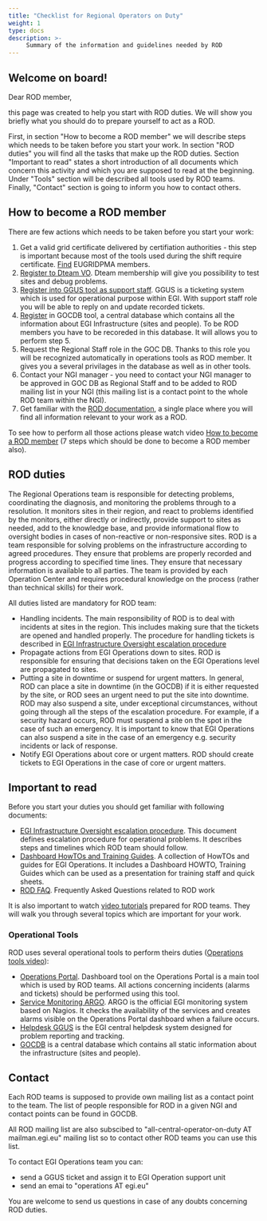 ```yaml
---
title: "Checklist for Regional Operators on Duty"
weight: 1
type: docs
description: >-
     Summary of the information and guidelines needed by ROD
---
```


## Welcome on board!

Dear ROD member,

this page was created to help you start with ROD duties. We will show you
briefly what you should do to prepare yourself to act as a ROD.

First, in section "How to become a ROD member" we will describe steps which
needs to be taken before you start your work. In section "ROD duties" you will
find all the tasks that make up the ROD duties. Section "Important to read"
states a short introduction of all documents which concern this activity and
which you are supposed to read at the beginning. Under "Tools" section will be
described all tools used by ROD teams. Finally,  "Contact" section is going to
inform you how to contact others.

## How to become a ROD member

There are few actions which needs to be taken before you start your work:

1. Get a valid grid certificate delivered by certifiation authorities - this
   step is important because most of the tools used during the shift require
   certificate. [Find](http://www.eugridpma.org/members/worldmap/) EUGRIDPMA
   members.
2. [Register to Dteam VO](https://voms2.hellasgrid.gr:8443/voms/dteam/). Dteam
   membership will give you possibility to test sites and debug problems.
3. [Register into GGUS tool as support staff](https://docs.egi.eu/internal/helpdesk/account-and-privileges/#getting-supporter-privileges).
   GGUS is a ticketing system which is used for operational purpose within EGI.
   With support staff role you will be able to reply on and update recorded
   tickets.
4. [Register](https://goc.egi.eu/portal/index.php?Page_Type=Role_Requests) in
   GOCDB tool, a central database which contains all the information about EGI
   Infrastructure (sites and people). To be ROD members you have to be
   recoreded in this database. It will allows you to perform step 5.
5. Request the Regional Staff role in the GOC DB. Thanks to this role you will
   be recognized automatically in operations tools as ROD member. It gives you
   a several privilages in the database as well as in other tools.
6. Contact your NGI manager - you need to contact your NGI manager to be
   approved in GOC DB as Regional Staff and to be added to ROD mailing list in
   your NGI (this mailing list is a contact point to the whole ROD team within
   the NGI).
7. Get familiar with the [ROD documentation](../../rod), a single place where
   you will find all information relevant to your work as a ROD.

To see how to perform all those actions please watch video
[How to become a ROD member](http://www.youtube.com/watch?v=p-SrqJMDlOo) (7
steps which should be done to become a ROD member also).

## ROD duties

The Regional Operations team is responsible for detecting problems,
coordinating the diagnosis, and monitoring the problems through to a
resolution. It monitors sites in their region, and react to problems identified
by the monitors, either directly or indirectly, provide support to sites as
needed, add to the knowledge base, and provide informational flow to oversight
bodies in cases of non-reactive or non-responsive sites. ROD is a team
responsible for solving problems on the infrastructure according to agreed
procedures. They ensure that problems are properly recorded and progress
according to specified time lines. They ensure that necessary information is
available to all parties. The team is provided by each Operation Center and
requires procedural knowledge on the process (rather than technical skills) for
their work.

All duties listed are mandatory for ROD team:

- Handling incidents. The main responsibility of ROD is to deal with incidents
  at sites in the region. This includes making sure that the tickets are opened
  and handled properly. The procedure for handling tickets is described in [EGI
  Infrastructure
  Oversight escalation procedure](https://confluence.egi.eu/x/SiAmBg)
- Propagate actions from EGI Operations down to sites. ROD is responsible for
  ensuring that decisions taken on the EGI Operations level are propagated to
  sites.
- Putting a site in downtime or suspend for urgent matters. In general, ROD can
  place a site in downtime (in the GOCDB) if it is either requested by the site,
  or ROD sees an urgent need to put the site into downtime. ROD may also suspend
  a site, under exceptional circumstances, without going through all the steps of
  the escalation procedure. For example, if a security hazard occurs, ROD must
  suspend a site on the spot in the case of such an emergency. It is important to
  know that EGI Operations can also suspend a site in the case of an emergency e.g.
  security incidents or lack of response.
- Notify EGI Operations about core or urgent matters. ROD should create tickets to
  EGI Operations in the case of core or urgent matters.

## Important to read

Before you start your duties you should get familiar with following documents:

- [EGI Infrastructure Oversight escalation
  procedure](https://confluence.egi.eu/x/SiAmBg). This document defines escalation
  procedure for operational problems. It describes steps and timelines which ROD
  team should follow.
- [Dashboard HowTOs and Training Guides](https://documents.egi.eu/document/301).
  A collection of HowTOs and guides for EGI Operations. It includes a Dashboard
  HOWTO, Training Guides which can be used as a presentation for training staff
  and quick sheets.
- [ROD FAQ](../faq). Frequently Asked Questions related to ROD work

It is also important to watch
[video tutorials](../rod/_index.md#manuals-and-procedures) prepared for ROD teams.
They will walk you through several topics which are important for your work.

### Operational Tools

ROD uses several operational tools to perform theirs duties
([Operations tools video](http://www.youtube.com/watch?v=bNm4oupAmqI)):

- [Operations Portal](https://docs.egi.eu/internal/operations-portal/). Dashboard
  tool on the Operations Portal is a main tool which is used by ROD teams. All
  actions concerning incidents (alarms and tickets) should be performed using this
  tool.
- [Service Monitoring ARGO](https://docs.egi.eu/internal/monitoring/). ARGO is the
  official EGI monitoring system based on Nagios. It checks the availability of the
  services and creates alarms visible on the Operations Portal dashboard when a
  failure occurs.
- [Helpdesk GGUS](https://docs.egi.eu/internal/helpdesk/) is the EGI central helpdesk
  system designed for problem reporting and tracking.
- [GOCDB](https://docs.egi.eu/internal/configuration-database/) is a central database
  which contains all static information about the infrastructure (sites and people).

## Contact

Each ROD teams is supposed to provide own mailing list as a contact point to the team.
The list of people responsible for ROD in a given NGI and contact points can be found
in GOCDB.

All ROD mailing list are also subscibed to
"all-central-operator-on-duty AT mailman.egi.eu" mailing list so to contact other ROD
teams you can use this list.

To contact EGI Operations team you can:

- send a GGUS ticket and assign it to EGI Operation support unit
- send an emai to "operations AT egi.eu"

You are welcome to send us questions in case of any doubts concerning ROD duties.

